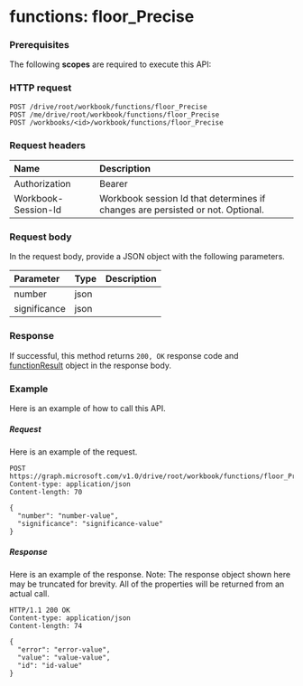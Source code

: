 # functions: floor_Precise


### Prerequisites
The following **scopes** are required to execute this API: 
### HTTP request
<!-- { "blockType": "ignored" } -->
```http
POST /drive/root/workbook/functions/floor_Precise
POST /me/drive/root/workbook/functions/floor_Precise
POST /workbooks/<id>/workbook/functions/floor_Precise

```
### Request headers
| Name       | Description|
|:---------------|:----------|
| Authorization  | Bearer <code>|
| Workbook-Session-Id  | Workbook session Id that determines if changes are persisted or not. Optional.|

### Request body
In the request body, provide a JSON object with the following parameters.

| Parameter	   | Type	|Description|
|:---------------|:--------|:----------|
|number|json||
|significance|json||

### Response
If successful, this method returns `200, OK` response code and [functionResult](../resources/functionresult.md) object in the response body.

### Example
Here is an example of how to call this API.
##### Request
Here is an example of the request.
<!-- {
  "blockType": "request",
  "name": "functions_floor_precise"
}-->
```http
POST https://graph.microsoft.com/v1.0/drive/root/workbook/functions/floor_Precise
Content-type: application/json
Content-length: 70

{
  "number": "number-value",
  "significance": "significance-value"
}
```

##### Response
Here is an example of the response. Note: The response object shown here may be truncated for brevity. All of the properties will be returned from an actual call.
<!-- {
  "blockType": "response",
  "truncated": true,
  "@odata.type": "microsoft.graph.functionResult"
} -->
```http
HTTP/1.1 200 OK
Content-type: application/json
Content-length: 74

{
  "error": "error-value",
  "value": "value-value",
  "id": "id-value"
}
```

<!-- uuid: 8fcb5dbc-d5aa-4681-8e31-b001d5168d79
2015-10-25 14:57:30 UTC -->
<!-- {
  "type": "#page.annotation",
  "description": "functions: floor_Precise",
  "keywords": "",
  "section": "documentation",
  "tocPath": ""
}-->